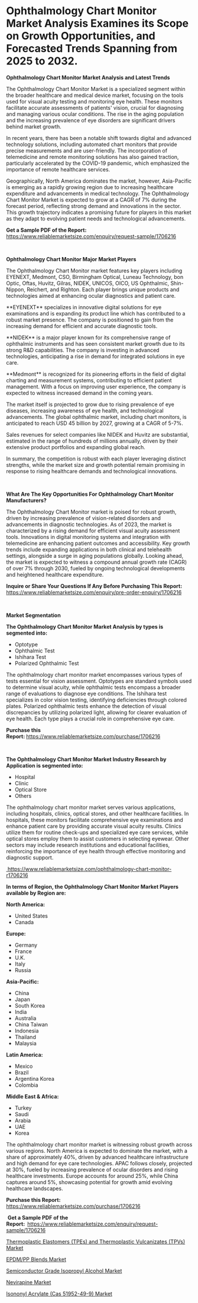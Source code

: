 <p><h1>Ophthalmology Chart Monitor Market Analysis Examines its Scope on Growth Opportunities, and Forecasted Trends Spanning from 2025 to 2032.</h1></p><p><strong>Ophthalmology Chart Monitor Market Analysis and Latest Trends</strong></p>
<p><p>The Ophthalmology Chart Monitor Market is a specialized segment within the broader healthcare and medical device market, focusing on the tools used for visual acuity testing and monitoring eye health. These monitors facilitate accurate assessments of patients' vision, crucial for diagnosing and managing various ocular conditions. The rise in the aging population and the increasing prevalence of eye disorders are significant drivers behind market growth. </p><p>In recent years, there has been a notable shift towards digital and advanced technology solutions, including automated chart monitors that provide precise measurements and are user-friendly. The incorporation of telemedicine and remote monitoring solutions has also gained traction, particularly accelerated by the COVID-19 pandemic, which emphasized the importance of remote healthcare services.</p><p>Geographically, North America dominates the market, however, Asia-Pacific is emerging as a rapidly growing region due to increasing healthcare expenditure and advancements in medical technology. The Ophthalmology Chart Monitor Market is expected to grow at a CAGR of 7% during the forecast period, reflecting strong demand and innovations in the sector. This growth trajectory indicates a promising future for players in this market as they adapt to evolving patient needs and technological advancements.</p></p>
<p><strong>Get a Sample PDF of the Report:&nbsp;</strong> <a href="https://www.reliablemarketsize.com/enquiry/request-sample/1706216?utm_campaign=2041&utm_medium=2&utm_source=Github&utm_content=ia&utm_term=27032025&utm_id=ophthalmology-chart-monitor">https://www.reliablemarketsize.com/enquiry/request-sample/1706216</a></p>
<p>&nbsp;</p>
<p><strong>Ophthalmology Chart Monitor Major Market Players</strong></p>
<p><p>The Ophthalmology Chart Monitor market features key players including EYENEXT, Medmont, CSO, Birmingham Optical, Luneau Technology, bon Optic, Oftas, Huvitz, Gilras, NIDEK, UNICOS, OICO, US Ophthalmic, Shin-Nippon, Reichert, and Righton. Each player brings unique products and technologies aimed at enhancing ocular diagnostics and patient care.</p><p>**EYENEXT** specializes in innovative digital solutions for eye examinations and is expanding its product line which has contributed to a robust market presence. The company is positioned to gain from the increasing demand for efficient and accurate diagnostic tools.</p><p>**NIDEK** is a major player known for its comprehensive range of ophthalmic instruments and has seen consistent market growth due to its strong R&D capabilities. The company is investing in advanced technologies, anticipating a rise in demand for integrated solutions in eye care.</p><p>**Medmont** is recognized for its pioneering efforts in the field of digital charting and measurement systems, contributing to efficient patient management. With a focus on improving user experience, the company is expected to witness increased demand in the coming years.</p><p>The market itself is projected to grow due to rising prevalence of eye diseases, increasing awareness of eye health, and technological advancements. The global ophthalmic market, including chart monitors, is anticipated to reach USD 45 billion by 2027, growing at a CAGR of 5-7%.</p><p>Sales revenues for select companies like NIDEK and Huvitz are substantial, estimated in the range of hundreds of millions annually, driven by their extensive product portfolios and expanding global reach. </p><p>In summary, the competition is robust with each player leveraging distinct strengths, while the market size and growth potential remain promising in response to rising healthcare demands and technological innovations.</p></p>
<p>&nbsp;</p>
<p><strong>What Are The Key Opportunities For Ophthalmology Chart Monitor Manufacturers?</strong></p>
<p><p>The Ophthalmology Chart Monitor market is poised for robust growth, driven by increasing prevalence of vision-related disorders and advancements in diagnostic technologies. As of 2023, the market is characterized by a rising demand for efficient visual acuity assessment tools. Innovations in digital monitoring systems and integration with telemedicine are enhancing patient outcomes and accessibility. Key growth trends include expanding applications in both clinical and telehealth settings, alongside a surge in aging populations globally. Looking ahead, the market is expected to witness a compound annual growth rate (CAGR) of over 7% through 2030, fueled by ongoing technological developments and heightened healthcare expenditure.</p></p>
<p><strong>Inquire or Share Your Questions If Any Before Purchasing This Report:</strong> <a href="https://www.reliablemarketsize.com/enquiry/pre-order-enquiry/1706216?utm_campaign=2041&utm_medium=2&utm_source=Github&utm_content=ia&utm_term=27032025&utm_id=ophthalmology-chart-monitor">https://www.reliablemarketsize.com/enquiry/pre-order-enquiry/1706216</a></p>
<p>&nbsp;</p>
<p><strong>Market Segmentation</strong></p>
<p><strong>The Ophthalmology Chart Monitor Market Analysis by types is segmented into:</strong></p>
<p><ul><li>Optotype</li><li>Ophthalmic Test</li><li>Ishihara Test</li><li>Polarized Ophthalmic Test</li></ul></p>
<p><p>The ophthalmology chart monitor market encompasses various types of tests essential for vision assessment. Optotypes are standard symbols used to determine visual acuity, while ophthalmic tests encompass a broader range of evaluations to diagnose eye conditions. The Ishihara test specializes in color vision testing, identifying deficiencies through colored plates. Polarized ophthalmic tests enhance the detection of visual discrepancies by utilizing polarized light, allowing for clearer evaluation of eye health. Each type plays a crucial role in comprehensive eye care.</p></p>
<p><strong>Purchase this Report:&nbsp;</strong><a href="https://www.reliablemarketsize.com/purchase/1706216?utm_campaign=2041&utm_medium=2&utm_source=Github&utm_content=ia&utm_term=27032025&utm_id=ophthalmology-chart-monitor">https://www.reliablemarketsize.com/purchase/1706216</a></p>
<p>&nbsp;</p>
<p><strong>The Ophthalmology Chart Monitor Market Industry Research by Application is segmented into:</strong></p>
<p><ul><li>Hospital</li><li>Clinic</li><li>Optical Store</li><li>Others</li></ul></p>
<p><p>The ophthalmology chart monitor market serves various applications, including hospitals, clinics, optical stores, and other healthcare facilities. In hospitals, these monitors facilitate comprehensive eye examinations and enhance patient care by providing accurate visual acuity results. Clinics utilize them for routine check-ups and specialized eye care services, while optical stores employ them to assist customers in selecting eyewear. Other sectors may include research institutions and educational facilities, reinforcing the importance of eye health through effective monitoring and diagnostic support.</p></p>
<p><a href="https://www.reliablemarketsize.com/ophthalmology-chart-monitor-r1706216?utm_campaign=2041&utm_medium=2&utm_source=Github&utm_content=ia&utm_term=27032025&utm_id=ophthalmology-chart-monitor">&nbsp;https://www.reliablemarketsize.com/ophthalmology-chart-monitor-r1706216</a></p>
<p><strong>In terms of Region, the Ophthalmology Chart Monitor Market Players available by Region are:</strong></p>
<p>
    <p> <strong> North America: </strong>
        <ul>
            <li>United States</li>
            <li>Canada</li>
        </ul>
        </p> 
    <p> <strong> Europe: </strong>
        <ul>
            <li>Germany</li>
            <li>France</li>
            <li>U.K.</li>
            <li>Italy</li>
            <li>Russia</li>
        </ul>
        </p> 
    <p> <strong> Asia-Pacific: </strong>
        <ul>
            <li>China</li>
            <li>Japan</li>
            <li>South Korea</li>
            <li>India</li>
            <li>Australia</li>
            <li>China Taiwan</li>
            <li>Indonesia</li>
            <li>Thailand</li>
            <li>Malaysia</li>
        </ul>
        </p> 
    <p> <strong> Latin America: </strong>
        <ul>
            <li>Mexico</li>
            <li>Brazil</li>
            <li>Argentina Korea</li>
            <li>Colombia</li>
        </ul>
        </p> 
    <p> <strong> Middle East & Africa: </strong>
        <ul>
            <li>Turkey</li>
            <li>Saudi</li>
            <li>Arabia</li>
            <li>UAE</li>
            <li>Korea</li>
        </ul>
    </p>
    </p>
<p><p>The ophthalmology chart monitor market is witnessing robust growth across various regions. North America is expected to dominate the market, with a share of approximately 40%, driven by advanced healthcare infrastructure and high demand for eye care technologies. APAC follows closely, projected at 30%, fueled by increasing prevalence of ocular disorders and rising healthcare investments. Europe accounts for around 25%, while China captures around 5%, showcasing potential for growth amid evolving healthcare landscapes.</p></p>
<p><strong>Purchase this Report: </strong><a href="https://www.reliablemarketsize.com/purchase/1706216?utm_campaign=2041&utm_medium=2&utm_source=Github&utm_content=ia&utm_term=27032025&utm_id=ophthalmology-chart-monitor">https://www.reliablemarketsize.com/purchase/1706216</a></p>
<p>&nbsp;<strong>Get a Sample PDF of the Report:&nbsp;&nbsp;</strong><a href="https://www.reliablemarketsize.com/enquiry/request-sample/1706216?utm_campaign=2041&utm_medium=2&utm_source=Github&utm_content=ia&utm_term=27032025&utm_id=ophthalmology-chart-monitor">https://www.reliablemarketsize.com/enquiry/request-sample/1706216</a></p>
<p><strong></strong></p>
<p><p><a href="https://github.com/filinjaic7/Market-Research-Report-List-1/blob/main/thermoplastic-elastomers-tpes-and-thermoplastic-vulcanizates-tpvs-market.md?utm_campaign=2041&utm_medium=2&utm_source=Github&utm_content=ia&utm_term=27032025&utm_id=ophthalmology-chart-monitor">Thermoplastic Elastomers (TPEs) and Thermoplastic Vulcanizates (TPVs) Market</a></p><p><a href="https://github.com/tahjaylestro/Market-Research-Report-List-1/blob/main/epdmpp-blends-market.md?utm_campaign=2041&utm_medium=2&utm_source=Github&utm_content=ia&utm_term=27032025&utm_id=ophthalmology-chart-monitor">EPDM/PP Blends Market</a></p><p><a href="https://github.com/rocicbenton/Market-Research-Report-List-1/blob/main/semiconductor-grade-isopropyl-alcohol-market.md?utm_campaign=2041&utm_medium=2&utm_source=Github&utm_content=ia&utm_term=27032025&utm_id=ophthalmology-chart-monitor">Semiconductor Grade Isopropyl Alcohol Market</a></p><p><a href="https://github.com/reeseberro3j/Market-Research-Report-List-1/blob/main/nevirapine-market.md?utm_campaign=2041&utm_medium=2&utm_source=Github&utm_content=ia&utm_term=27032025&utm_id=ophthalmology-chart-monitor">Nevirapine Market</a></p><p><a href="https://github.com/ishikodehira/Market-Research-Report-List-1/blob/main/isononyl-acrylate-cas-51952-49-9-market.md?utm_campaign=2041&utm_medium=2&utm_source=Github&utm_content=ia&utm_term=27032025&utm_id=ophthalmology-chart-monitor">Isononyl Acrylate (Cas 51952-49-9) Market</a></p></p>